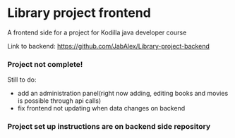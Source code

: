 # Library project frontend
A frontend side for a project for Kodilla java developer course

Link to backend: https://github.com/JabAlex/Library-project-backend

### Project not complete!
Still to do:
- add an administration panel(right now adding, editing books and movies is possible through api calls)
- fix frontend not updating when data changes on backend

### Project set up instructions are on backend side repository